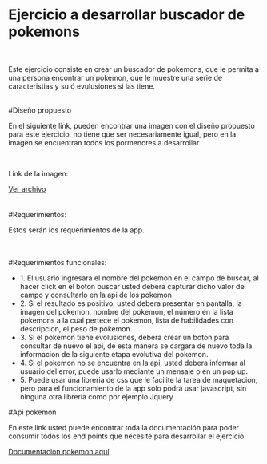 # Ejercicio a desarrollar buscador de pokemons
<br/>
<p>Este ejercicio consiste en crear un buscador de pokemons, que le permita a una persona encontrar un pokemon, que le muestre una serie de caracteristias y su ó evulusiones si las tiene.</p>
<br/>
#Diseño propuesto
<br/>
<p>En el siguiente link, pueden encontrar una imagen con el diseño propuesto para este ejercicio, no tiene que ser necesariamente igual, pero en la imagen se encuentran todos los pormenores a desarrollar</p>
<br>
<p>Link de la imagen: </p>
<a href="https://drive.google.com/drive/folders/1Z0spoJkSdz048mOLNMRXNNTkaCh_BtrO?usp=sharing" target="_blank">Ver archivo</a>
<br>
<br>
<br>
#Requerimientos:
<p>Estos serán los requerimientos de la app.</p>
<br>
<br>
#Requerimientos funcionales:
<ul>
	<li>1. El usuario ingresara el nombre del pokemon en el campo de buscar, al hacer click en el boton buscar usted debera capturar dicho valor del campo y consultarlo en la api de los pokemon</li>
	<li>2. Si el resultado es positivo, usted debera presentar en pantalla, la imagen del pokemon, nombre del pokemon, el número en la lista pokemons a la cual pertece el pokemon, lista de habilidades con descripcion, el peso de pokemon.</li>
	<li>3. Si el pokemon tiene evolusiones, debera crear un boton para consultar de nuevo el api, de esta manera se cargara de nuevo toda la informacion de la siguiente etapa evolutiva del pokemon.</li>
	<li>4. Si el pokemon no se encuentra en la api, usted debera informar al usuario del error, puede usarlo mediante un mensaje o en un pop up.</li>
	<li>5. Puede usar una libreria de css que le facilite la tarea de maquetacion, pero para el funcionamiento de la app solo podrá usar javascript, sin ninguna otra libreria como por ejemplo Jquery</li>
</ul>
#Api pokemon
<br>
<p>En este link usted puede encontrar toda la documentación para poder consumir todos los end points que necesite para desarrollar el ejercicio </p>
<a href="https://pokeapi.co/docs/v2#info" target="_blank">Documentacion pokemon aquí</a>
<br>

